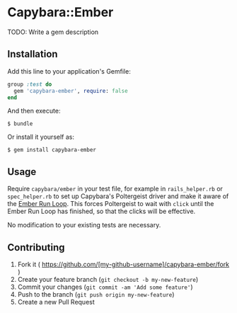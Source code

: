 # Capybara::Ember

TODO: Write a gem description

## Installation

Add this line to your application's Gemfile:

```ruby
group :test do
  gem 'capybara-ember', require: false
end
```

And then execute:

    $ bundle

Or install it yourself as:

    $ gem install capybara-ember

## Usage

Require `capybara/ember` in your test file, for example in `rails_helper.rb` or `spec_helper.rb` to set up Capybara's Poltergeist driver and make it aware of the [Ember Run Loop](http://emberjs.com/guides/understanding-ember/run-loop/). This forces Poltergeist to wait with `click` until the Ember Run Loop has finished, so that the clicks will be effective.

No modification to your existing tests are necessary.

## Contributing

1. Fork it ( https://github.com/[my-github-username]/capybara-ember/fork )
2. Create your feature branch (`git checkout -b my-new-feature`)
3. Commit your changes (`git commit -am 'Add some feature'`)
4. Push to the branch (`git push origin my-new-feature`)
5. Create a new Pull Request
